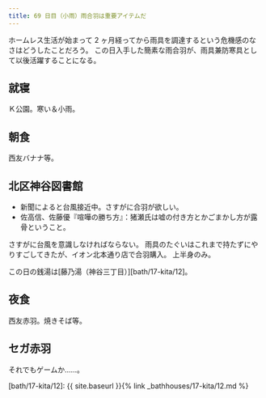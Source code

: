 ```yaml
---
title: 69 日目（小雨）雨合羽は重要アイテムだ
---
```


ホームレス生活が始まって 2 ヶ月経ってから雨具を調達するという危機感のなさはどうしたことだろう。
この日入手した簡素な雨合羽が、雨具兼防寒具として以後活躍することになる。

## 就寝

Ｋ公園。寒い＆小雨。

## 朝食

西友バナナ等。

## 北区神谷図書館

* 新聞によると台風接近中。さすがに合羽が欲しい。
* 佐高信、佐藤優『喧嘩の勝ち方』：猪瀬氏は嘘の付き方とかごまかし方が露骨ということ。

さすがに台風を意識しなければならない。
雨具のたぐいはこれまで持たずにやりすごしてきたが、イオン北本通り店で合羽購入。
上半身のみ。

この日の銭湯は[藤乃湯（神谷三丁目）][bath/17-kita/12]。

## 夜食

西友赤羽。焼きそば等。

## セガ赤羽

それでもゲームか……。

[bath/17-kita/12]: {{ site.baseurl }}{% link _bathhouses/17-kita/12.md %}
